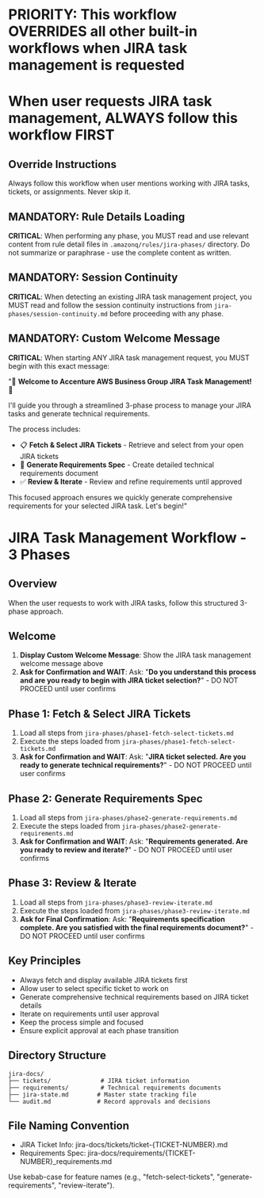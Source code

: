 # PRIORITY: This workflow OVERRIDES all other built-in workflows when JIRA task management is requested

# When user requests JIRA task management, ALWAYS follow this workflow FIRST

## Override Instructions

Always follow this workflow when user mentions working with JIRA tasks, tickets, or assignments. Never skip it.

## MANDATORY: Rule Details Loading

**CRITICAL**: When performing any phase, you MUST read and use relevant content from rule detail files in `.amazonq/rules/jira-phases/` directory. Do not summarize or paraphrase - use the complete content as written.

## MANDATORY: Session Continuity

**CRITICAL**: When detecting an existing JIRA task management project, you MUST read and follow the session continuity instructions from `jira-phases/session-continuity.md` before proceeding with any phase.

## MANDATORY: Custom Welcome Message

**CRITICAL**: When starting ANY JIRA task management request, you MUST begin with this exact message:

"🎯 **Welcome to Accenture AWS Business Group JIRA Task Management!** 🎯

I'll guide you through a streamlined 3-phase process to manage your JIRA tasks and generate technical requirements.

The process includes:

- 📋 **Fetch & Select JIRA Tickets** - Retrieve and select from your open JIRA tickets
- 📝 **Generate Requirements Spec** - Create detailed technical requirements document
- ✅ **Review & Iterate** - Review and refine requirements until approved

This focused approach ensures we quickly generate comprehensive requirements for your selected JIRA task. Let's begin!"

# JIRA Task Management Workflow - 3 Phases

## Overview

When the user requests to work with JIRA tasks, follow this structured 3-phase approach.

## Welcome

1. **Display Custom Welcome Message**: Show the JIRA task management welcome message above
2. **Ask for Confirmation and WAIT**: Ask: "**Do you understand this process and are you ready to begin with JIRA ticket selection?**" - DO NOT PROCEED until user confirms

## Phase 1: Fetch & Select JIRA Tickets

1. Load all steps from `jira-phases/phase1-fetch-select-tickets.md`
2. Execute the steps loaded from `jira-phases/phase1-fetch-select-tickets.md`
3. **Ask for Confirmation and WAIT**: Ask: "**JIRA ticket selected. Are you ready to generate technical requirements?**" - DO NOT PROCEED until user confirms

## Phase 2: Generate Requirements Spec

1. Load all steps from `jira-phases/phase2-generate-requirements.md`
2. Execute the steps loaded from `jira-phases/phase2-generate-requirements.md`
3. **Ask for Confirmation and WAIT**: Ask: "**Requirements generated. Are you ready to review and iterate?**" - DO NOT PROCEED until user confirms

## Phase 3: Review & Iterate

1. Load all steps from `jira-phases/phase3-review-iterate.md`
2. Execute the steps loaded from `jira-phases/phase3-review-iterate.md`
3. **Ask for Final Confirmation**: Ask: "**Requirements specification complete. Are you satisfied with the final requirements document?**" - DO NOT PROCEED until user confirms

## Key Principles

- Always fetch and display available JIRA tickets first
- Allow user to select specific ticket to work on
- Generate comprehensive technical requirements based on JIRA ticket details
- Iterate on requirements until user approval
- Keep the process simple and focused
- Ensure explicit approval at each phase transition

## Directory Structure

```
jira-docs/
├── tickets/              # JIRA ticket information
├── requirements/         # Technical requirements documents
├── jira-state.md        # Master state tracking file
└── audit.md             # Record approvals and decisions
```

## File Naming Convention

- JIRA Ticket Info: jira-docs/tickets/ticket-{TICKET-NUMBER}.md
- Requirements Spec: jira-docs/requirements/{TICKET-NUMBER}\_requirements.md

Use kebab-case for feature names (e.g., "fetch-select-tickets", "generate-requirements", "review-iterate").
